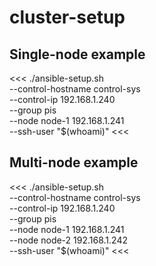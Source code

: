 # cluster-setup

## Single-node example
<<<
./ansible-setup.sh \
  --control-hostname control-sys \
  --control-ip 192.168.1.240 \
  --group pis \
  --node node-1 192.168.1.241 \
  --ssh-user "$(whoami)"
<<<

## Multi-node example
<<<
./ansible-setup.sh \
  --control-hostname control-sys \
  --control-ip 192.168.1.240 \
  --group pis \
  --node node-1 192.168.1.241 \
  --node node-2 192.168.1.242 \
  --ssh-user "$(whoami)"
<<<
